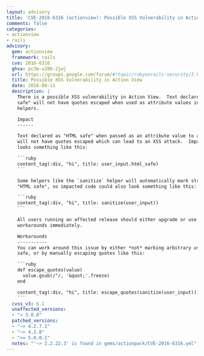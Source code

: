 ```yaml
---
layout: advisory
title: 'CVE-2016-6316 (actionview): Possible XSS Vulnerability in Action View'
comments: false
categories:
- actionview
- rails
advisory:
  gem: actionview
  framework: rails
  cve: 2016-6316
  ghsa: pc3m-v286-2jwj
  url: https://groups.google.com/forum/#!topic/rubyonrails-security/I-VWr034ouk
  title: Possible XSS Vulnerability in Action View
  date: 2016-08-11
  description: |
    There is a possible XSS vulnerability in Action View.  Text declared as "HTML
    safe" will not have quotes escaped when used as attribute values in tag
    helpers.

    Impact
    ------

    Text declared as "HTML safe" when passed as an attribute value to a tag helper
    will not have quotes escaped which can lead to an XSS attack.  Impacted code
    looks something like this:

    ```ruby
    content_tag(:div, "hi", title: user_input.html_safe)
    ```

    Some helpers like the `sanitize` helper will automatically mark strings as
    "HTML safe", so impacted code could also look something like this:

    ```ruby
    content_tag(:div, "hi", title: sanitize(user_input))
    ```

    All users running an affected release should either upgrade or use one of the
    workarounds immediately.

    Workarounds
    -----------
    You can work around this issue by either *not* marking arbitrary user input as
    safe, or by manually escaping quotes like this:

    ```ruby
    def escape_quotes(value)
      value.gsub(/"/, '&quot;'.freeze)
    end

    content_tag(:div, "hi", title: escape_quotes(sanitize(user_input)))
    ```
  cvss_v3: 6.1
  unaffected_versions:
  - "< 3.0.0"
  patched_versions:
  - "~> 4.2.7.1"
  - "~> 4.2.8"
  - ">= 5.0.0.1"
  notes: "'~> 3.2.22.3' is found in gems/actionpack/CVE-2016-6316.yml"
---
```

